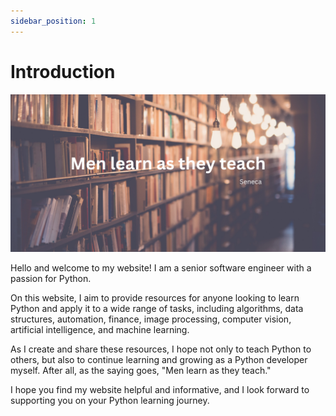 ```yaml
---
sidebar_position: 1
---
```


# Introduction
![seneca_quote](/img/seneca_menlearn.png)


Hello and welcome to my website! I am a senior software engineer with a passion for Python.

On this website, I aim to provide resources for anyone looking to learn Python and apply it to a wide range of tasks, including algorithms, data structures, automation, finance, image processing, computer vision, artificial intelligence, and machine learning.

As I create and share these resources, I hope not only to teach Python to others, but also to continue learning and growing as a Python developer myself. After all, as the saying goes, "Men learn as they teach."

I hope you find my website helpful and informative, and I look forward to supporting you on your Python learning journey.
